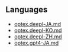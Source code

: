 ## Languages

- [optex.deepl-JA.md](optex.deepl-JA.md)
- [optex.deepl-KO.md](optex.deepl-KO.md)
- [optex.deepl-ZH.md](optex.deepl-ZH.md)
- [optex.gpt4-JA.md](optex.gpt4-JA.md)
